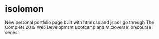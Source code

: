 # isolomon
New personal portfolio page
built with html css and js as i go through The Complete 2019 Web Development Bootcamp and Microverse' precourse series.